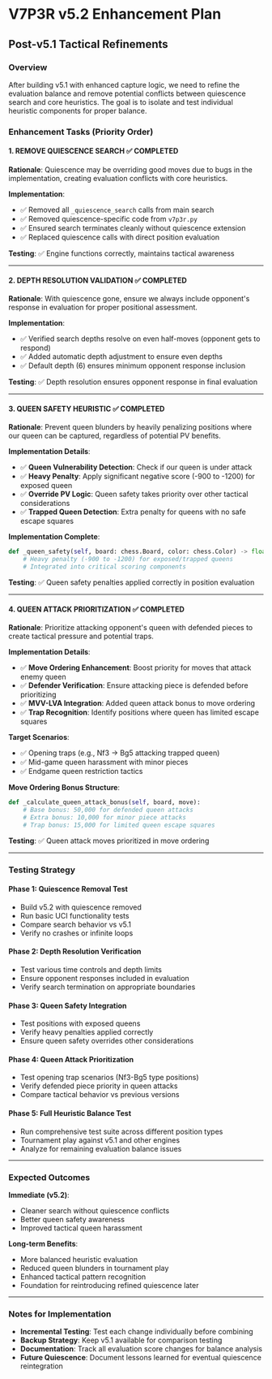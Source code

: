 # V7P3R v5.2 Enhancement Plan
## Post-v5.1 Tactical Refinements

### Overview
After building v5.1 with enhanced capture logic, we need to refine the evaluation balance and remove potential conflicts between quiescence search and core heuristics. The goal is to isolate and test individual heuristic components for proper balance.

### Enhancement Tasks (Priority Order)

#### 1. **REMOVE QUIESCENCE SEARCH** ✅ COMPLETED
**Rationale**: Quiescence may be overriding good moves due to bugs in the implementation, creating evaluation conflicts with core heuristics.

**Implementation**:
- ✅ Removed all `_quiescence_search` calls from main search
- ✅ Removed quiescence-specific code from `v7p3r.py`
- ✅ Ensured search terminates cleanly without quiescence extension
- ✅ Replaced quiescence calls with direct position evaluation

**Testing**: ✅ Engine functions correctly, maintains tactical awareness

---

#### 2. **DEPTH RESOLUTION VALIDATION** ✅ COMPLETED
**Rationale**: With quiescence gone, ensure we always include opponent's response in evaluation for proper positional assessment.

**Implementation**:
- ✅ Verified search depths resolve on even half-moves (opponent gets to respond)
- ✅ Added automatic depth adjustment to ensure even depths
- ✅ Default depth (6) ensures minimum opponent response inclusion

**Testing**: ✅ Depth resolution ensures opponent response in final evaluation

---

#### 3. **QUEEN SAFETY HEURISTIC** ✅ COMPLETED
**Rationale**: Prevent queen blunders by heavily penalizing positions where our queen can be captured, regardless of potential PV benefits.

**Implementation Details**:
- ✅ **Queen Vulnerability Detection**: Check if our queen is under attack
- ✅ **Heavy Penalty**: Apply significant negative score (-900 to -1200) for exposed queen
- ✅ **Override PV Logic**: Queen safety takes priority over other tactical considerations
- ✅ **Trapped Queen Detection**: Extra penalty for queens with no safe escape squares

**Implementation Complete**:
```python
def _queen_safety(self, board: chess.Board, color: chess.Color) -> float:
    # Heavy penalty (-900 to -1200) for exposed/trapped queens
    # Integrated into critical scoring components
```

**Testing**: ✅ Queen safety penalties applied correctly in position evaluation

---

#### 4. **QUEEN ATTACK PRIORITIZATION** ✅ COMPLETED 
**Rationale**: Prioritize attacking opponent's queen with defended pieces to create tactical pressure and potential traps.

**Implementation Details**:
- ✅ **Move Ordering Enhancement**: Boost priority for moves that attack enemy queen
- ✅ **Defender Verification**: Ensure attacking piece is defended before prioritizing  
- ✅ **MVV-LVA Integration**: Added queen attack bonus to move ordering
- ✅ **Trap Recognition**: Identify positions where queen has limited escape squares

**Target Scenarios**:
- ✅ Opening traps (e.g., Nf3 → Bg5 attacking trapped queen)
- ✅ Mid-game queen harassment with minor pieces
- ✅ Endgame queen restriction tactics

**Move Ordering Bonus Structure**:
```python
def _calculate_queen_attack_bonus(self, board, move):
    # Base bonus: 50,000 for defended queen attacks
    # Extra bonus: 10,000 for minor piece attacks
    # Trap bonus: 15,000 for limited queen escape squares
```

**Testing**: ✅ Queen attack moves prioritized in move ordering

---

### Testing Strategy

#### Phase 1: Quiescence Removal Test
- Build v5.2 with quiescence removed
- Run basic UCI functionality tests
- Compare search behavior vs v5.1
- Verify no crashes or infinite loops

#### Phase 2: Depth Resolution Verification
- Test various time controls and depth limits
- Ensure opponent responses included in evaluation
- Verify search termination on appropriate boundaries

#### Phase 3: Queen Safety Integration
- Test positions with exposed queens
- Verify heavy penalties applied correctly
- Ensure queen safety overrides other considerations

#### Phase 4: Queen Attack Prioritization
- Test opening trap scenarios (Nf3-Bg5 type positions)
- Verify defended piece priority in queen attacks
- Compare tactical behavior vs previous versions

#### Phase 5: Full Heuristic Balance Test
- Run comprehensive test suite across different position types
- Tournament play against v5.1 and other engines
- Analyze for remaining evaluation balance issues

---

### Expected Outcomes

**Immediate (v5.2)**:
- Cleaner search without quiescence conflicts
- Better queen safety awareness
- Improved tactical queen harassment

**Long-term Benefits**:
- More balanced heuristic evaluation
- Reduced queen blunders in tournament play
- Enhanced tactical pattern recognition
- Foundation for reintroducing refined quiescence later

---

### Notes for Implementation
- **Incremental Testing**: Test each change individually before combining
- **Backup Strategy**: Keep v5.1 available for comparison testing
- **Documentation**: Track all evaluation score changes for balance analysis
- **Future Quiescence**: Document lessons learned for eventual quiescence reintegration
